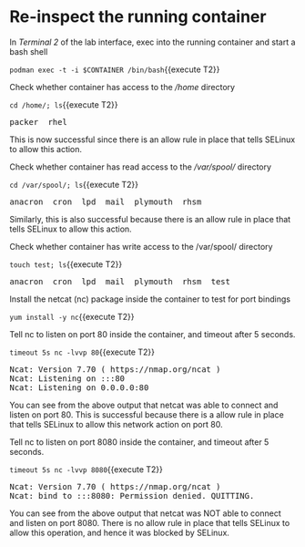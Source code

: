 # Re-inspect the running container

In *Terminal 2* of the lab interface, exec into the running container and start a bash shell 

`podman exec -t -i $CONTAINER /bin/bash`{{execute T2}}

Check whether container has access to the */home* directory

`cd /home/; ls`{{execute T2}}

<pre class="file">
packer  rhel
</pre>

This is now successful since there is an allow rule in place that tells SELinux to allow this action.

Check whether container has read access to the */var/spool/* directory

`cd /var/spool/; ls`{{execute T2}}

<pre class="file">
anacron  cron  lpd  mail  plymouth  rhsm
</pre>

Similarly, this is also successful because there is an allow rule in place that tells SELinux to allow this action.

Check whether container has write access to the /var/spool/ directory

`touch test; ls`{{execute T2}}

<pre class="file">
anacron  cron  lpd  mail  plymouth  rhsm  test
</pre>
 
Install the netcat (nc) package inside the container to test for port bindings

`yum install -y nc`{{execute T2}}

Tell nc to listen on port 80 inside the container, and timeout after 5 seconds.

`timeout 5s nc -lvvp 80`{{execute T2}}

<pre class="file">
Ncat: Version 7.70 ( https://nmap.org/ncat )
Ncat: Listening on :::80
Ncat: Listening on 0.0.0.0:80
</pre>

You can see from the above output that netcat was able to connect and listen on port 80. This is successful 
because there is a allow rule in place that tells SELinux to allow this network action on port 80.

Tell nc to listen on port 8080 inside the container, and timeout after 5 seconds.

`timeout 5s nc -lvvp 8080`{{execute T2}}

<pre class="file">
Ncat: Version 7.70 ( https://nmap.org/ncat )
Ncat: bind to :::8080: Permission denied. QUITTING.
</pre>

You can see from the above output that netcat was NOT able to connect and listen on port 8080. There is no allow 
rule in place that tells SELinux to allow this operation, and hence it was blocked by SELinux.
